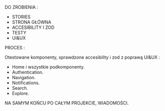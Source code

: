 DO ZROBIENIA :

- STORIES
- STRONA GŁÓWNA
- ACCESIBILITY I ZOD
- TESTY
- UI&UX

PROCES :

Otestowane komponenty, sprawdzone accesibility i zod z poprawą UI&UX :

- Home i wszystkie podkomponenty.
- Authentication.
- Navigation.
- Notifications.
- Search.
- Explore.

NA SAMYM KOŃCU PO CAŁYM PROJEKCIE, WIADOMOŚCI.
